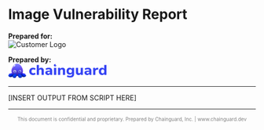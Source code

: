 # **Image Vulnerability Report** 

**Prepared for:**  
<img src="logo.png" alt="Customer Logo" width="200">

**Prepared by:**  
<img src="cg-logo.png" alt="Chainguard Logo" width="200">  

---

[INSERT OUTPUT FROM SCRIPT HERE]

<footer>
<hr>
<p style="text-align: center; font-size: 10px; color: gray;">
This document is confidential and proprietary. Prepared by Chainguard, Inc. | www.chainguard.dev
</p>
</footer>
